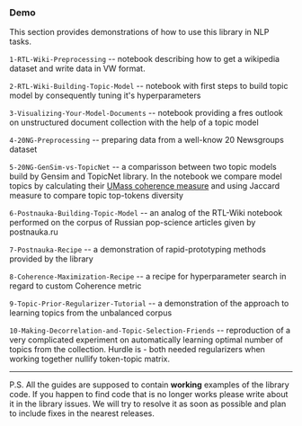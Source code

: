 ### Demo
This section provides demonstrations of how to use this library in NLP tasks.

`1-RTL-Wiki-Preprocessing` --  notebook describing how to get a wikipedia dataset and write data in VW format.

`2-RTL-Wiki-Building-Topic-Model` --  notebook with first steps to build topic model by consequently tuning it's hyperparameters

`3-Visualizing-Your-Model-Documents` -- notebook providing a fres outlook on unstructured document collection with the help of a topic model

`4-20NG-Preprocessing` -- preparing data from a well-know 20 Newsgroups dataset

`5-20NG-GenSim-vs-TopicNet` -- a comparisson between two topic models build by Gensim and TopicNet library. In the notebook we compare model topics by calculating their [UMass coherence measure](https://palmetto.demos.dice-research.org/) and using Jaccard measure to compare topic top-tokens diversity

`6-Postnauka-Building-Topic-Model` -- an analog of the RTL-Wiki notebook performed on the corpus of Russian pop-science articles given by postnauka.ru

`7-Postnauka-Recipe` -- a demonstration of rapid-prototyping methods provided by the library

`8-Coherence-Maximization-Recipe` -- a recipe for hyperparameter search in regard to custom Coherence metric

`9-Topic-Prior-Regularizer-Tutorial` -- a demonstration of the approach to learning topics from the unbalanced corpus

`10-Making-Decorrelation-and-Topic-Selection-Friends` -- reproduction of a very complicated experiment on automatically learning optimal number of topics from the collection. Hurdle is - both needed regularizers when working together nullify token-topic matrix.

----
P.S. All the guides are supposed to contain **working** examples of the library code.
If you happen to find code that is no longer works please write about it in the library issues.
We will try to resolve it as soon as possible and plan to include fixes in the nearest releases.
